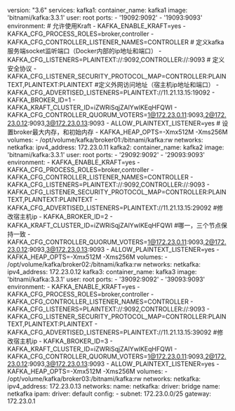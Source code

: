 

version: "3.6"
services:
  kafka1:
    container_name: kafka1
    image: 'bitnami/kafka:3.3.1'
    user: root
    ports:
      - '19092:9092'
      - '19093:9093'
    environment:
      # 允许使用Kraft
      - KAFKA_ENABLE_KRAFT=yes
      - KAFKA_CFG_PROCESS_ROLES=broker,controller
      - KAFKA_CFG_CONTROLLER_LISTENER_NAMES=CONTROLLER
      # 定义kafka服务端socket监听端口（Docker内部的ip地址和端口）
      - KAFKA_CFG_LISTENERS=PLAINTEXT://:9092,CONTROLLER://:9093
      # 定义安全协议
      - KAFKA_CFG_LISTENER_SECURITY_PROTOCOL_MAP=CONTROLLER:PLAINTEXT,PLAINTEXT:PLAINTEXT
      #定义外网访问地址（宿主机ip地址和端口）
      - KAFKA_CFG_ADVERTISED_LISTENERS=PLAINTEXT://11.21.13.15:19092
      - KAFKA_BROKER_ID=1
      - KAFKA_KRAFT_CLUSTER_ID=iZWRiSqjZAlYwlKEqHFQWI
      - KAFKA_CFG_CONTROLLER_QUORUM_VOTERS=1@172.23.0.11:9093,2@172.23.0.12:9093,3@172.23.0.13:9093
      - ALLOW_PLAINTEXT_LISTENER=yes
      # 设置broker最大内存，和初始内存
      - KAFKA_HEAP_OPTS=-Xmx512M -Xms256M
    volumes:
      - /opt/volume/kafka/broker01:/bitnami/kafka:rw
    networks:
      netkafka:
        ipv4_address: 172.23.0.11
  kafka2:
    container_name: kafka2
    image: 'bitnami/kafka:3.3.1'
    user: root
    ports:
      - '29092:9092'
      - '29093:9093'
    environment:
      - KAFKA_ENABLE_KRAFT=yes
      - KAFKA_CFG_PROCESS_ROLES=broker,controller
      - KAFKA_CFG_CONTROLLER_LISTENER_NAMES=CONTROLLER
      - KAFKA_CFG_LISTENERS=PLAINTEXT://:9092,CONTROLLER://:9093
      - KAFKA_CFG_LISTENER_SECURITY_PROTOCOL_MAP=CONTROLLER:PLAINTEXT,PLAINTEXT:PLAINTEXT
      - KAFKA_CFG_ADVERTISED_LISTENERS=PLAINTEXT://11.21.13.15:29092  #修改宿主机ip
      - KAFKA_BROKER_ID=2
      - KAFKA_KRAFT_CLUSTER_ID=iZWRiSqjZAlYwlKEqHFQWI #哪一，三个节点保持一致
      - KAFKA_CFG_CONTROLLER_QUORUM_VOTERS=1@172.23.0.11:9093,2@172.23.0.12:9093,3@172.23.0.13:9093
      - ALLOW_PLAINTEXT_LISTENER=yes
      - KAFKA_HEAP_OPTS=-Xmx512M -Xms256M
    volumes:
      - /opt/volume/kafka/broker02:/bitnami/kafka:rw
    networks:
      netkafka:
        ipv4_address: 172.23.0.12
  kafka3:
    container_name: kafka3
    image: 'bitnami/kafka:3.3.1'
    user: root
    ports:
      - '39092:9092'
      - '39093:9093'
    environment:
      - KAFKA_ENABLE_KRAFT=yes
      - KAFKA_CFG_PROCESS_ROLES=broker,controller
      - KAFKA_CFG_CONTROLLER_LISTENER_NAMES=CONTROLLER
      - KAFKA_CFG_LISTENERS=PLAINTEXT://:9092,CONTROLLER://:9093
      - KAFKA_CFG_LISTENER_SECURITY_PROTOCOL_MAP=CONTROLLER:PLAINTEXT,PLAINTEXT:PLAINTEXT
      - KAFKA_CFG_ADVERTISED_LISTENERS=PLAINTEXT://11.21.13.15:39092  #修改宿主机ip
      - KAFKA_BROKER_ID=3
      - KAFKA_KRAFT_CLUSTER_ID=iZWRiSqjZAlYwlKEqHFQWI
      - KAFKA_CFG_CONTROLLER_QUORUM_VOTERS=1@172.23.0.11:9093,2@172.23.0.12:9093,3@172.23.0.13:9093
      - ALLOW_PLAINTEXT_LISTENER=yes
      - KAFKA_HEAP_OPTS=-Xmx512M -Xms256M
    volumes:
      - /opt/volume/kafka/broker03:/bitnami/kafka:rw
    networks:
      netkafka:
        ipv4_address: 172.23.0.13
networks:
  name:
  netkafka:
    driver: bridge
    name: netkafka
    ipam:
      driver: default
      config:
        - subnet: 172.23.0.0/25
          gateway: 172.23.0.1
